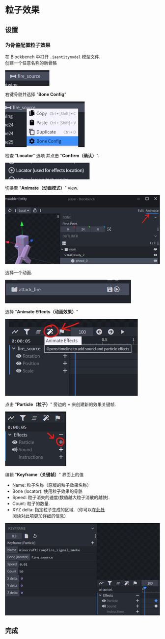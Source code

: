 # 粒子效果

## 设置

### 为骨骼配置粒子效果

在 Blockbench 中打开 `.iaentitymodel` 模型文件.\
创建一个任意名称的新骨骼

![](<../../../.gitbook/assets/image (78) (1) (1).png>)

右键骨骼并选择 "**Bone Config**"

![](<../../../.gitbook/assets/image (68) (1).png>)

检查 "**Locator**" 选项 并点击 "**Confirm（确认）**".

![](<../../../.gitbook/assets/image (67) (1) (1).png>)

切换至 "**Animate（动画模式）**" view.

![](<../../../.gitbook/assets/image (75) (1).png>)

选择一个动画.

![](<../../../.gitbook/assets/image (92) (1) (1).png>)

选择 "**Animate Effects（动画效果）**"

![](<../../../.gitbook/assets/image (44) (1).png>)

点击 "**Particle（粒子）**" 旁边的 **+** 来创建新的效果关键帧.

![](<../../../.gitbook/assets/image (64) (1).png>)

编辑 "**Keyframe（关键帧）**" 界面上的值

* Name: 粒子名称（原版的粒子效果名称）
* Bone (locator): 使用粒子效果的骨骼
* Speed: 粒子消失的速度(数值越大粒子消散的越快).
* Count: 粒子的数量.
* XYZ delta: 指定粒子生成的区域.（你可以在[此处](https://wiki.biligame.com/mc/%E5%91%BD%E4%BB%A4/particle)阅读对此项更加详细的信息）


![](<../../../.gitbook/assets/image (69) (1).png>)

## 完成
